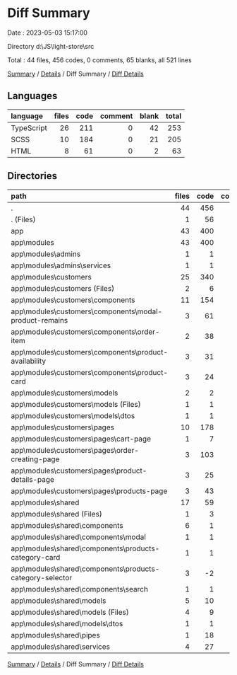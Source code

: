 # Diff Summary

Date : 2023-05-03 15:17:00

Directory d:\\JS\\light-store\\src

Total : 44 files,  456 codes, 0 comments, 65 blanks, all 521 lines

[Summary](results.md) / [Details](details.md) / Diff Summary / [Diff Details](diff-details.md)

## Languages
| language | files | code | comment | blank | total |
| :--- | ---: | ---: | ---: | ---: | ---: |
| TypeScript | 26 | 211 | 0 | 42 | 253 |
| SCSS | 10 | 184 | 0 | 21 | 205 |
| HTML | 8 | 61 | 0 | 2 | 63 |

## Directories
| path | files | code | comment | blank | total |
| :--- | ---: | ---: | ---: | ---: | ---: |
| . | 44 | 456 | 0 | 65 | 521 |
| . (Files) | 1 | 56 | 0 | 2 | 58 |
| app | 43 | 400 | 0 | 63 | 463 |
| app\\modules | 43 | 400 | 0 | 63 | 463 |
| app\\modules\\admins | 1 | 1 | 0 | 0 | 1 |
| app\\modules\\admins\\services | 1 | 1 | 0 | 0 | 1 |
| app\\modules\\customers | 25 | 340 | 0 | 48 | 388 |
| app\\modules\\customers (Files) | 2 | 6 | 0 | 0 | 6 |
| app\\modules\\customers\\components | 11 | 154 | 0 | 26 | 180 |
| app\\modules\\customers\\components\\modal-product-remains | 3 | 61 | 0 | 11 | 72 |
| app\\modules\\customers\\components\\order-item | 2 | 38 | 0 | 7 | 45 |
| app\\modules\\customers\\components\\product-availability | 3 | 31 | 0 | 5 | 36 |
| app\\modules\\customers\\components\\product-card | 3 | 24 | 0 | 3 | 27 |
| app\\modules\\customers\\models | 2 | 2 | 0 | 1 | 3 |
| app\\modules\\customers\\models (Files) | 1 | 1 | 0 | 1 | 2 |
| app\\modules\\customers\\models\\dtos | 1 | 1 | 0 | 0 | 1 |
| app\\modules\\customers\\pages | 10 | 178 | 0 | 21 | 199 |
| app\\modules\\customers\\pages\\cart-page | 1 | 7 | 0 | 1 | 8 |
| app\\modules\\customers\\pages\\order-creating-page | 3 | 103 | 0 | 10 | 113 |
| app\\modules\\customers\\pages\\product-details-page | 3 | 25 | 0 | 3 | 28 |
| app\\modules\\customers\\pages\\products-page | 3 | 43 | 0 | 7 | 50 |
| app\\modules\\shared | 17 | 59 | 0 | 15 | 74 |
| app\\modules\\shared (Files) | 1 | 3 | 0 | 0 | 3 |
| app\\modules\\shared\\components | 6 | 1 | 0 | 1 | 2 |
| app\\modules\\shared\\components\\modal | 1 | 1 | 0 | 0 | 1 |
| app\\modules\\shared\\components\\products-category-card | 1 | 1 | 0 | 0 | 1 |
| app\\modules\\shared\\components\\products-category-selector | 3 | -2 | 0 | 1 | -1 |
| app\\modules\\shared\\components\\search | 1 | 1 | 0 | 0 | 1 |
| app\\modules\\shared\\models | 5 | 10 | 0 | 3 | 13 |
| app\\modules\\shared\\models (Files) | 4 | 9 | 0 | 3 | 12 |
| app\\modules\\shared\\models\\dtos | 1 | 1 | 0 | 0 | 1 |
| app\\modules\\shared\\pipes | 1 | 18 | 0 | 7 | 25 |
| app\\modules\\shared\\services | 4 | 27 | 0 | 4 | 31 |

[Summary](results.md) / [Details](details.md) / Diff Summary / [Diff Details](diff-details.md)